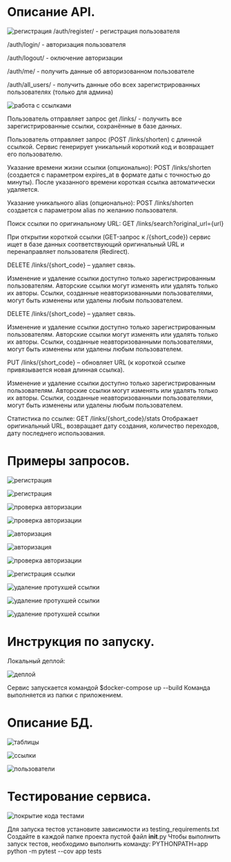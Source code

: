 # Описание API.
![регистрация](images/end_auth.png)
/auth/register/  - регистрация пользователя

/auth/login/ - авторизация пользователя

/auth/logout/ - оключение авторизации

/auth/me/ - получить данные об авторизованном пользователе

/auth/all_users/ - получить данные обо всех зарегистрированных пользователях (только для админа)


![работа с ссылками](images/end_links.png)

Пользователь отправляет запрос get /links/ - получить все зарегистрированные ссылки, сохранённые в базе данных.

Пользователь отправляет запрос (POST /links/shorten) с длинной ссылкой.
Сервис генерирует уникальный короткий код и возвращает его пользователю.

Указание времени жизни ссылки (опционально):
POST /links/shorten (создается с параметром expires_at в формате даты с точностью до минуты).
После указанного времени короткая ссылка автоматически удаляется.

Указание уникального alias (опционально):
POST /links/shorten создается с параметром alias по желанию пользователя.


Поиск ссылки по оригинальному URL:
GET /links/search?original_url={url}


При открытии короткой ссылки (GET-запрос к /{short_code}) сервис ищет в базе данных соответствующий оригинальный URL и перенаправляет пользователя (Redirect).


DELETE /links/{short_code} – удаляет связь.

Изменение и удаление ссылки доступно только зарегистрированным пользователям.
Авторские ссылки могут изменять или удалять только их авторы.
Ссылки, созданные неавторизованными пользователями, могут быть изменены или удалены любым пользователем.


DELETE /links/{short_code} – удаляет связь.

Изменение и удаление ссылки доступно только зарегистрированным пользователям.
Авторские ссылки могут изменять или удалять только их авторы.
Ссылки, созданные неавторизованными пользователями, могут быть изменены или удалены любым пользователем.

PUT /links/{short_code} – обновляет URL (к короткой ссылке привязывается новая длинная ссылка).

Изменение и удаление ссылки доступно только зарегистрированным пользователям.
Авторские ссылки могут изменять или удалять только их авторы.
Ссылки, созданные неавторизованными пользователями, могут быть изменены или удалены любым пользователем.


Статистика по ссылке:
GET /links/{short_code}/stats
Отображает оригинальный URL, возвращает дату создания, количество переходов, дату последнего использования.



# Примеры запросов.

![регистрация](images/register_1.png)

![регистрация](images/register_2.png)


![проверка авторизации](images/auth_me_1.png)

![проверка авторизации](images/auth_me_2.png)

![авторизация](images/login.png)

![авторизация](images/login_2.png)


![проверка авторизации](images/auth_me_final.png)

![регистрация ссылки](images/bef_del_1111.png)

![удаление протухшей ссылки](images/after_del_exp.png)

![удаление протухшей ссылки](images/deleted_exp.png)

![удаление протухшей ссылки](images/get_links_22.png)



# Инструкция по запуску.
Локальный деплой:

![деплой](images/docker_1.png)


Сервис запускается командой $docker-compose up --build
Команда выполняется из папки с приложением. 


# Описание БД.
![таблицы](images/tables.png)

![ссылки](images/links.png)

![пользователи](images/users.png)



# Тестирование сервиса.
![покрытие кода тестами](images/results.png)

Для запуска тестов установите зависимости из testing_requirements.txt
Создайте в каждой папке проекта пустой файл __init__.py
Чтобы выполнить запуск тестов, необходимо выполнить команду:
PYTHONPATH=app python -m pytest --cov app tests










